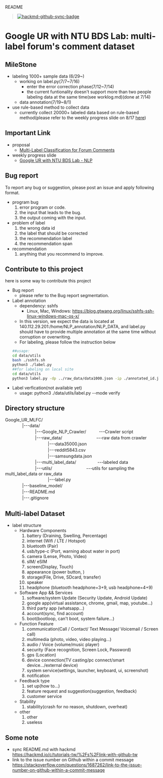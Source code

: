 README
>[![hackmd-github-sync-badge](https://hackmd.io/2qQKhR-hRq-62aXKv4n6cg/badge)](https://hackmd.io/2qQKhR-hRq-62aXKv4n6cg)  

# Google UR with NTU BDS Lab: multi-label forum's comment dataset

## MileStone
* labeling 1000+ sample data (6/29~)
    * working on label.py(7/7~7/16)
        * enter the error correction phase(7/12~7/14)
        * the current funtionality doesn't support more than two people labeling data at the same time(see worklog.md)(done at 7/14)
    * data annotation(7/19~8/1)  
* use rule-based method to collect data
     * currently collect 20000+ labeled data based on rule-based method(please refer to the weekly progress slide on 8/17 [here](https://docs.google.com/presentation/d/12pQ2_DL7lQkqaZgFKNTR70FIpBuVj78-EhZLm5ak6fk/edit#slide=id.gec59da25bc_0_10))
## Important Link
* proposal  
    * [Multi-Label Classification for Forum Comments](https://docs.google.com/document/d/1zJ4aa-ic6tEgruDsbcMaHiqyLOqGNLlz90la3FaVBCo/edit)
*  weekly progress slide
    *  [Google UR with NTU BDS Lab - NLP](https://docs.google.com/presentation/d/12pQ2_DL7lQkqaZgFKNTR70FIpBuVj78-EhZLm5ak6fk/edit#slide=id.p)

## Bug report
To report any bug or suggestion, please post an issue and apply following format.  
* program bug  
    1. error program or code.
    2. the input that leads to the bug.
    3. the output coming with the input.
* problem of label  
    1. the wrong data id
    2. the label that should be corrected
    3. the recommendation label
    4. the recommendation span
* recommendation
    1. anything that you recommend to improve.
## Contribute to this project
here is some way to contribute this project
* Bug report
    * please refer to the Bug report segmentation.
* Label annotation  
    * dependency: sshfs
        * Linux, Mac, Windows: https://blog.gtwang.org/linux/sshfs-ssh-linux-windows-mac-os-x/   
    * In this version, we expect the data is located at 140.112.29.201:/home/NLP_annotation/NLP_DATA, and label.py should have to provide multiple annotation at the same time without corruption or overwriting.  
    * For labeling, please follow the instruction below  
    ```bash
    ##usage:
    cd data/utils
    bash ./sshfs.sh
    python3 ./label.py
    ##for labeling on local site
    cd data/utils
    python3 label.py -dp ../raw_data/data1000.json -ip ./annotated_id.json -lp ./data_label.json -op ../multi_label_data/data1000label.json
    ```
* Label verfication(not available yet)
    * usage: python3 ./data/utils/label.py --mode verify
## Directory structure
Google_UR_MLFC/  
　　　　|---data/　  
　　　　　　　|---Google_NLP_Crawler/　　　---Crawler script   
　　　　　　　|---raw_data/　　　　　　　　---raw data from crawler   
　　　　　　　　　　|---data35000.json   
　　　　　　　　　　|---reddit5843.csv   
　　　　　　　　　　|---samsungdata.json   
　　　　　　　|---multi_label_data/　　　　　---labeled data   
　　　　　　　|---utils/　　　　　　　　---utils for sampling the multi_label_data
        or raw_data   
　　　　　　　　　　|---label.py  
　　　　|---baseline_model/  
　　　　|---README.md  
　　　　|---.gitignore  
## Multi-label Dataset
* label structure  
    * Hardware Components  
        1. battery (Draining, Swelling, Percentage)  
        2. internet (Wifi / LTE / Hotspot)  
        3. bluetooth (Pair)  
        4. usb/type-c (Port, warning about water in port)  
        5. camera (Lense, Photo, Video)  
        6. sIM/ eSIM  
        7. screen(Display, Touch)  
        8. appearance (power button, )  
        9. storage(File, Drive, SDcard, transfer)  
        10. speaker  
        11. headphone (bluetooth headphone=3+9, usb headphone=4+9)  
    * Software App && Services
        1. software/system Update (Security Update, Android Update)
        2. google app(virtual assistance, chrome, gmail, map, youtube...)
        3. third party app (whatsapp...)
        4. account(sync, find account)
        5. boot(bootloop, can't boot, system failure...)
    * Function Feature
        1. communication(Call / Contact/ Text Message/ Voicemail / Screen call)  
        2. multimedia (photo, video, video playing...)  
        3. audio / Voice (volume/music player)  
        4. security (Face recognition, Screen Lock, Password)  
        5. gps (Location)  
        6. device connection(TV casting/pc connect/smart device.../external device)  
        7. system service(settings, launcher, keyboard, ui, screenshot)  
        8. notification  
    * Feedback type  
        1. set up(how to...)  
        2. feature request and suggestion(suggestion, feedback)  
        3. customer service  
    * Stability  
        1. stability(crash for no reason, shutdown, overheat)  
    * other  
        1. other  
        2. useless  
## Some note  
* sync README.md with hackmd  
https://hackmd.io/c/tutorials-tw/%2Fs%2Flink-with-github-tw
* link to the issue number on Github within a commit message
https://stackoverflow.com/questions/1687262/link-to-the-issue-number-on-github-within-a-commit-message
